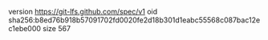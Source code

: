 version https://git-lfs.github.com/spec/v1
oid sha256:b8ed76b918b57091702fd0020fe2d18b301d1eabc55568c087bac12ec1ebe000
size 567

